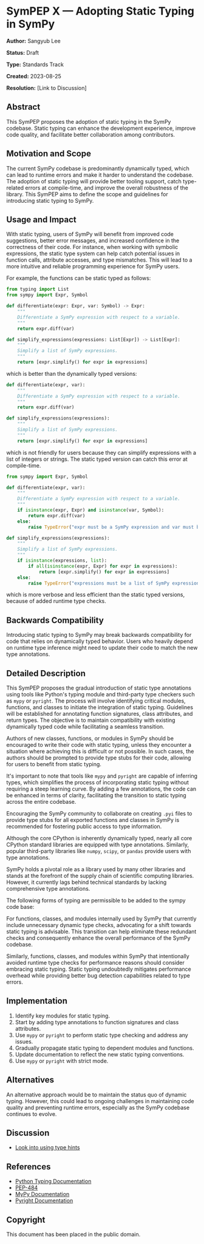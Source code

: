 # SymPEP X — Adopting Static Typing in SymPy

**Author:** Sangyub Lee

**Status:** Draft

**Type:** Standards Track

**Created:** 2023-08-25

**Resolution:** [Link to Discussion]

## Abstract

This SymPEP proposes the adoption of static typing in the SymPy codebase. Static typing can enhance the development experience, improve code quality, and facilitate better collaboration among contributors.

## Motivation and Scope

The current SymPy codebase is predominantly dynamically typed, which can lead to runtime errors and make it harder to understand the codebase. The adoption of static typing will provide better tooling support, catch type-related errors at compile-time, and improve the overall robustness of the library. This SymPEP aims to define the scope and guidelines for introducing static typing to SymPy.

## Usage and Impact

With static typing, users of SymPy will benefit from improved code suggestions, better error messages, and increased confidence in the correctness of their code. For instance, when working with symbolic expressions, the static type system can help catch potential issues in function calls, attribute accesses, and type mismatches. This will lead to a more intuitive and reliable programming experience for SymPy users.

For example, the functions can be static typed as follows:

```python
from typing import List
from sympy import Expr, Symbol

def differentiate(expr: Expr, var: Symbol) -> Expr:
    """
    Differentiate a SymPy expression with respect to a variable.
    """
    return expr.diff(var)

def simplify_expressions(expressions: List[Expr]) -> List[Expr]:
    """
    Simplify a list of SymPy expressions.
    """
    return [expr.simplify() for expr in expressions]
```

which is better than the dynamically typed versions:

```python
def differentiate(expr, var):
    """
    Differentiate a SymPy expression with respect to a variable.
    """
    return expr.diff(var)

def simplify_expressions(expressions):
    """
    Simplify a list of SymPy expressions.
    """
    return [expr.simplify() for expr in expressions]
```

which is not friendly for users because they can simplify expressions with a list of integers or strings. The static typed version can catch this error at compile-time.


```python
from sympy import Expr, Symbol

def differentiate(expr, var):
    """
    Differentiate a SymPy expression with respect to a variable.
    """
    if isinstance(expr, Expr) and isinstance(var, Symbol):
        return expr.diff(var)
    else:
        raise TypeError("expr must be a SymPy expression and var must be a SymPy symbol")

def simplify_expressions(expressions):
    """
    Simplify a list of SymPy expressions.
    """
    if isinstance(expressions, list):
        if all(isinstance(expr, Expr) for expr in expressions):
            return [expr.simplify() for expr in expressions]
    else:
        raise TypeError("expressions must be a list of SymPy expressions")
```

which is more verbose and less efficient than the static typed versions, because of added runtime type checks.

## Backwards Compatibility

Introducing static typing to SymPy may break backwards compatibility for code that relies on dynamically typed behavior. Users who heavily depend on runtime type inference might need to update their code to match the new type annotations.

## Detailed Description

This SymPEP proposes the gradual introduction of static type annotations using tools like Python's typing module and third-party type checkers such as ``mypy`` or ``pyright``. The process will involve identifying critical modules, functions, and classes to initiate the integration of static typing. Guidelines will be established for annotating function signatures, class attributes, and return types. The objective is to maintain compatibility with existing dynamically typed code while facilitating a seamless transition.

Authors of new classes, functions, or modules in SymPy should be encouraged to write their code with static typing, unless they encounter a situation where achieving this is difficult or not possible. In such cases, the authors should be prompted to provide type stubs for their code, allowing for users to benefit from static typing.

It's important to note that tools like ``mypy`` and ``pyright`` are capable of inferring types, which simplifies the process of incorporating static typing without requiring a steep learning curve. By adding a few annotations, the code can be enhanced in terms of clarity, facilitating the transition to static typing across the entire codebase.

Encouraging the SymPy community to collaborate on creating ``.pyi`` files to provide type stubs for all exported functions and classes in SymPy is recommended for fostering public access to type information.

Although the core CPython is inherently dynamically typed, nearly all core CPython standard libraries are equipped with type annotations. Similarly, popular third-party libraries like ``numpy``, ``scipy``, or ``pandas`` provide users with type annotations.

SymPy holds a pivotal role as a library used by many other libraries and stands at the forefront of the supply chain of scientific computing libraries. However, it currently lags behind technical standards by lacking comprehensive type annotations.

The following forms of typing are permissible to be added to the sympy code base:

For functions, classes, and modules internally used by SymPy that currently include unnecessary dynamic type checks, advocating for a shift towards static typing is advisable. This transition can help eliminate these redundant checks and consequently enhance the overall performance of the SymPy codebase.

Similarly, functions, classes, and modules within SymPy that intentionally avoided runtime type checks for performance reasons should consider embracing static typing. Static typing undoubtedly mitigates performance overhead while providing better bug detection capabilities related to type errors.

## Implementation

1. Identify key modules for static typing.
2. Start by adding type annotations to function signatures and class attributes.
3. Use `mypy` or `pyright` to perform static type checking and address any issues.
4. Gradually propagate static typing to dependent modules and functions.
5. Update documentation to reflect the new static typing conventions.
6. Use `mypy` or `pyright` with strict mode.

## Alternatives

An alternative approach would be to maintain the status quo of dynamic typing. However, this could lead to ongoing challenges in maintaining code quality and preventing runtime errors, especially as the SymPy codebase continues to evolve.

## Discussion

- [Look into using type hints](https://github.com/sympy/sympy/issues/17945)

## References

- [Python Typing Documentation](https://docs.python.org/3/library/typing.html)
- [PEP-484](https://peps.python.org/pep-0484/)
- [MyPy Documentation](https://mypy.readthedocs.io/en/stable/)
- [Pyright Documentation](https://microsoft.github.io/pyright/)

## Copyright

This document has been placed in the public domain.
